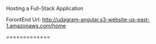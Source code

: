 Hosting a Full-Stack Application




ForontEnd Url: http://udagram-angular.s3-website-us-east-1.amazonaws.com/home


=============

